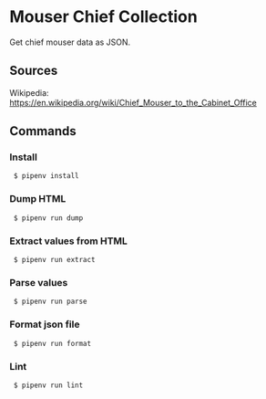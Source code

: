 # Mouser Chief Collection

Get chief mouser data as JSON.

## Sources

Wikipedia: https://en.wikipedia.org/wiki/Chief_Mouser_to_the_Cabinet_Office

## Commands

### Install

```
 $ pipenv install
```

### Dump HTML

```
 $ pipenv run dump
```

### Extract values from HTML

```
 $ pipenv run extract
```

### Parse values

```
 $ pipenv run parse
```

### Format json file

```
 $ pipenv run format
```

### Lint

```
 $ pipenv run lint
```
